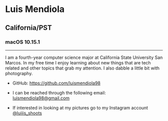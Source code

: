 # Luis Mendiola

## California/PST

### macOS 10.15.1
* * *

I am a fourth-year computer science major at California State University San Marcos.
In my free time I enjoy learning about new things that are tech related and other topics that grab my attention.
I also dabble a little bit with photography.

* GitHub: <https://github.com/luismendiola98>

* I can be reached through the following email: <luismendiola98@gmail.com>

* If interested in looking at my pictures go to my Instagram account [@luiiis_shoots](https://www.instagram.com/luiiis_shoots/)
